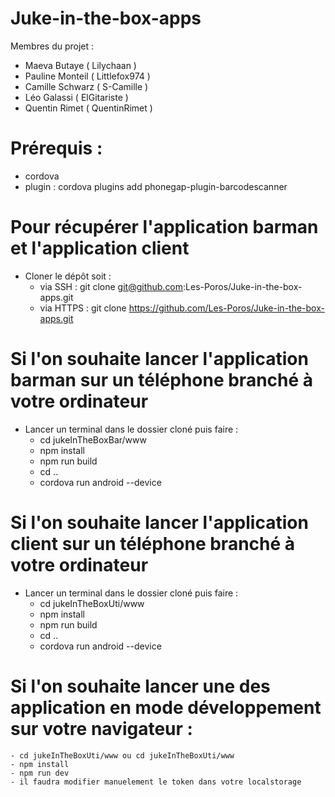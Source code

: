 # Juke-in-the-box-apps

Membres du projet :
- Maeva Butaye    ( Lilychaan )
- Pauline Monteil ( Littlefox974 )
- Camille Schwarz ( S-Camille )
- Léo Galassi     ( ElGitariste )
- Quentin Rimet   ( QuentinRimet )

# Prérequis :

* cordova
* plugin : cordova plugins add phonegap-plugin-barcodescanner

# Pour récupérer l'application barman et l'application client

* Cloner le dépôt soit :
    - via SSH : git clone git@github.com:Les-Poros/Juke-in-the-box-apps.git
    - via HTTPS : git clone https://github.com/Les-Poros/Juke-in-the-box-apps.git
    
# Si l'on souhaite lancer l'application barman sur un téléphone branché à votre ordinateur

* Lancer un terminal dans le dossier cloné puis faire :
    - cd jukeInTheBoxBar/www
    - npm install
    - npm run build
    - cd ..
    - cordova run android --device

# Si l'on souhaite lancer l'application client sur un téléphone branché à votre ordinateur

* Lancer un terminal dans le dossier cloné puis faire :
    - cd jukeInTheBoxUti/www
    - npm install
    - npm run build
    - cd ..
    - cordova run android --device

# Si l'on souhaite lancer une des application en mode développement sur votre navigateur :
    - cd jukeInTheBoxUti/www ou cd jukeInTheBoxUti/www
    - npm install
    - npm run dev
    - il faudra modifier manuelement le token dans votre localstorage
